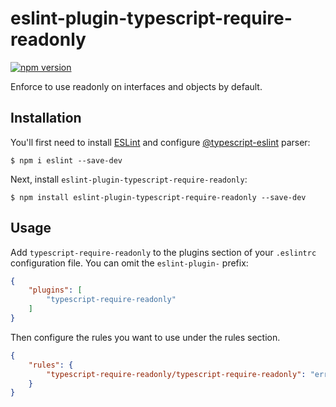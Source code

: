 # eslint-plugin-typescript-require-readonly

[![npm version](https://badge.fury.io/js/eslint-plugin-typescript-require-readonly.svg)](https://www.npmjs.com/package/eslint-plugin-typescript-require-readonly)

Enforce to use readonly on interfaces and objects by default.

## Installation

You'll first need to install [ESLint](http://eslint.org) and configure [@typescript-eslint](https://github.com/typescript-eslint/typescript-eslint) parser:

```
$ npm i eslint --save-dev
```

Next, install `eslint-plugin-typescript-require-readonly`:

```
$ npm install eslint-plugin-typescript-require-readonly --save-dev
```


## Usage

Add `typescript-require-readonly` to the plugins section of your `.eslintrc` configuration file. You can omit the `eslint-plugin-` prefix:

```json
{
    "plugins": [
        "typescript-require-readonly"
    ]
}
```


Then configure the rules you want to use under the rules section.

```json
{
    "rules": {
        "typescript-require-readonly/typescript-require-readonly": "error"
    }
}
```
